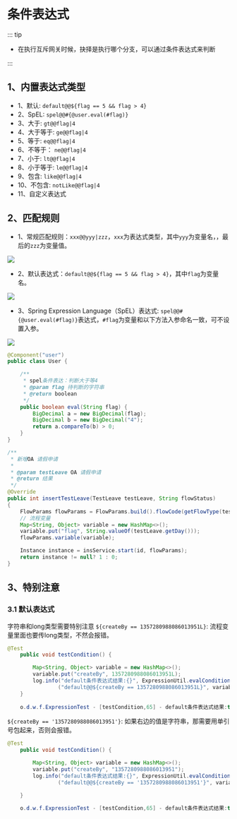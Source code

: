 # 条件表达式

::: tip
- 在执行互斥网关时候，抉择是执行哪个分支，可以通过条件表达式来判断

:::


## 1、内置表达式类型
- 1、默认: `default@@${flag == 5 && flag > 4}`
- 2、SpEL: `spel@@#{@user.eval(#flag)}`
- 3、大于: `gt@@flag|4`
- 4、大于等于: `ge@@flag|4`
- 5、等于: `eq@@flag|4`
- 6、不等于： `ne@@flag|4`
- 7、小于: `lt@@flag|4`
- 8、小于等于: `le@@flag|4`
- 9、包含: `like@@flag|4`
- 10、不包含: `notLike@@flag|4`
- 11、自定义表达式

## 2、匹配规则
- 1、常规匹配规则：`xxx@@yyy|zzz`，`xxx`为表达式类型，其中`yyy`为变量名，，最后的`zzz`为变量值。
<div><img src="https://foruda.gitee.com/images/1742270239857999165/4c5ce68d_2218307.png"></div>

- 2、默认表达式：`default@@${flag == 5 && flag > 4}`，其中`flag`为变量名。
<div><img src="https://foruda.gitee.com/images/1742270414653294800/a10fec4f_2218307.png"></div>

- 3、Spring Expression Language（SpEL）表达式: 
`spel@@#{@user.eval(#flag)}`表达式，`#flag`为变量和以下方法入参命名一致，可不设置入参。

<div><img src="https://foruda.gitee.com/images/1727163098727096928/c29d9af5_2218307.png"></div>

```java
@Component("user")
public class User {

    /**
     * spel条件表达：判断大于等4
     * @param flag 待判断的字符串
     * @return boolean
     */
    public boolean eval(String flag) {
        BigDecimal a = new BigDecimal(flag);
        BigDecimal b = new BigDecimal("4");
        return a.compareTo(b) > 0;
    }
}

/**
 * 新增OA 请假申请
 *
 * @param testLeave OA 请假申请
 * @return 结果
 */
@Override
public int insertTestLeave(TestLeave testLeave, String flowStatus)
{
    FlowParams flowParams = FlowParams.build().flowCode(getFlowType(testLeave));
    // 流程变量
    Map<String, Object> variable = new HashMap<>();
    variable.put("flag", String.valueOf(testLeave.getDay()));
    flowParams.variable(variable);

    Instance instance = insService.start(id, flowParams);
    return instance != null? 1 : 0;
}
```
## 3、特别注意
### 3.1 默认表达式
字符串和long类型需要特别注意
`${createBy == 1357280988086013951L}`: 流程变量里面也要传long类型，不然会报错。
```java
@Test
    public void testCondition() {

        Map<String, Object> variable = new HashMap<>();
        variable.put("createBy", 1357280988086013951L);
        log.info("default条件表达式结果:{}", ExpressionUtil.evalCondition
                ("default@@${createBy == 1357280988086013951L}", variable));
    }
    
    o.d.w.f.ExpressionTest - [testCondition,65] - default条件表达式结果:true
```

`${createBy == '1357280988086013951'}`: 如果右边的值是字符串，那需要用单引号包起来，否则会报错。
```java
@Test
    public void testCondition() {

        Map<String, Object> variable = new HashMap<>();
        variable.put("createBy", "1357280988086013951");
        log.info("default条件表达式结果:{}", ExpressionUtil.evalCondition
                ("default@@${createBy == '1357280988086013951'}", variable));

    }
    
    o.d.w.f.ExpressionTest - [testCondition,65] - default条件表达式结果:true
```
